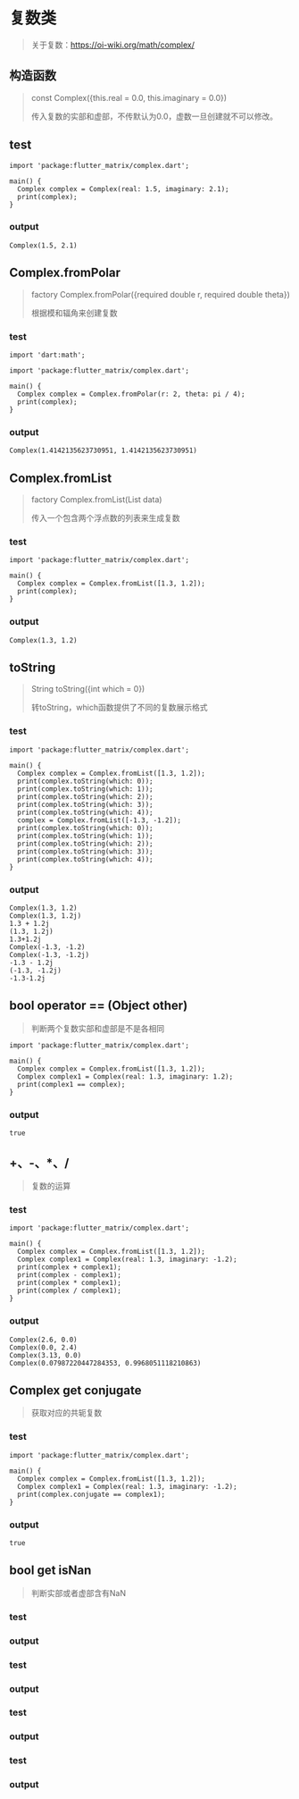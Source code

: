 # 复数类

> 关于复数：https://oi-wiki.org/math/complex/

## 构造函数
> const Complex({this.real = 0.0, this.imaginary = 0.0})
> 
> 传入复数的实部和虚部，不传默认为0.0，虚数一旦创建就不可以修改。

## test
```text
import 'package:flutter_matrix/complex.dart';

main() {
  Complex complex = Complex(real: 1.5, imaginary: 2.1);
  print(complex);
}
```
### output
```text
Complex(1.5, 2.1)
```
## Complex.fromPolar
> factory Complex.fromPolar({required double r, required double theta})
> 
> 根据模和辐角来创建复数
### test
```text
import 'dart:math';

import 'package:flutter_matrix/complex.dart';

main() {
  Complex complex = Complex.fromPolar(r: 2, theta: pi / 4);
  print(complex);
}
```
### output
```text
Complex(1.4142135623730951, 1.4142135623730951)
```
## Complex.fromList
> factory Complex.fromList(List<double> data)
> 
> 传入一个包含两个浮点数的列表来生成复数
### test
```text
import 'package:flutter_matrix/complex.dart';

main() {
  Complex complex = Complex.fromList([1.3, 1.2]);
  print(complex);
}
```
### output
```text
Complex(1.3, 1.2)
```
## toString
> String toString({int which = 0})
> 
> 转toString，which函数提供了不同的复数展示格式
### test
```text
import 'package:flutter_matrix/complex.dart';

main() {
  Complex complex = Complex.fromList([1.3, 1.2]);
  print(complex.toString(which: 0));
  print(complex.toString(which: 1));
  print(complex.toString(which: 2));
  print(complex.toString(which: 3));
  print(complex.toString(which: 4));
  complex = Complex.fromList([-1.3, -1.2]);
  print(complex.toString(which: 0));
  print(complex.toString(which: 1));
  print(complex.toString(which: 2));
  print(complex.toString(which: 3));
  print(complex.toString(which: 4));
}
```
### output
```text
Complex(1.3, 1.2)
Complex(1.3, 1.2j)
1.3 + 1.2j
(1.3, 1.2j)
1.3+1.2j
Complex(-1.3, -1.2)
Complex(-1.3, -1.2j)
-1.3 - 1.2j
(-1.3, -1.2j)
-1.3-1.2j
```
## bool operator == (Object other)
> 判断两个复数实部和虚部是不是各相同
```text
import 'package:flutter_matrix/complex.dart';

main() {
  Complex complex = Complex.fromList([1.3, 1.2]);
  Complex complex1 = Complex(real: 1.3, imaginary: 1.2);
  print(complex1 == complex);
}
```
### output
```text
true
```
## +、-、*、/
> 复数的运算
### test
```text
import 'package:flutter_matrix/complex.dart';

main() {
  Complex complex = Complex.fromList([1.3, 1.2]);
  Complex complex1 = Complex(real: 1.3, imaginary: -1.2);
  print(complex + complex1);
  print(complex - complex1);
  print(complex * complex1);
  print(complex / complex1);
}
```
### output
```text
Complex(2.6, 0.0)
Complex(0.0, 2.4)
Complex(3.13, 0.0)
Complex(0.07987220447284353, 0.9968051118210863)
```
## Complex get conjugate
> 获取对应的共轭复数
### test
```text
import 'package:flutter_matrix/complex.dart';

main() {
  Complex complex = Complex.fromList([1.3, 1.2]);
  Complex complex1 = Complex(real: 1.3, imaginary: -1.2);
  print(complex.conjugate == complex1);
}
```
### output
```text
true
```
## bool get isNan
> 判断实部或者虚部含有NaN
### test
### output
### test
### output
### test
### output
### test
### output